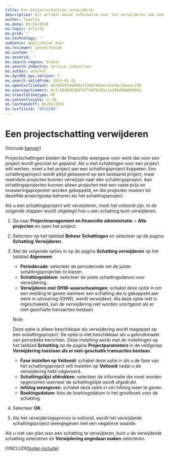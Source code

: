 ```yaml
---
title: Een projectschatting verwijderen
description: Dit artikel bevat informatie over het verwijderen van een projectraming nadat deze is voltooid.
author: Yowelle
ms.date: 05/26/2020
ms.topic: article
ms.prod: ''
ms.technology: ''
audience: Application User
ms.reviewer: johnmichalak
ms.custom: ''
ms.assetid: ''
ms.search.region: Global
ms.search.industry: Service industries
ms.author: andchoi
ms.dyn365.ops.version: 7
ms.search.validFrom: 2019-01-15
ms.openlocfilehash: de54659f9e69daf1566f86bec16436c19eeacf49
ms.sourcegitcommit: 6cfc50d89528df977a8f6a55c1ad39d99800d9b4
ms.translationtype: HT
ms.contentlocale: nl-NL
ms.lasthandoff: 06/03/2022
ms.locfileid: "8932198"
---
```

# <a name="eliminate-a-project-estimate"></a>Een projectschatting verwijderen

[!include [banner](../includes/banner.md)]

Projectschattingen bieden de financiële weergave voor werk dat voor een project wordt geschat en gepland. Als u met schattingen voor een project wilt werken, moet u het project aan een schattingsproject koppelen. Een schattingsproject wordt altijd gebaseerd op een bestaand project, maar meerdere projecten kunnen verwijzen naar één schattingsproject. Aan schattingsprojecten kunnen alleen projecten met een vaste prijs en investeringsprojecten worden gekoppeld, en die projecten moeten tot dezelfde projectgroep behoren als het schattingsproject.

Als u een schattingsproject wilt verwijderen, moet het voltooid zijn. In de volgende stappen wordt uitgelegd hoe u een schatting kunt verwijderen.

1. Ga naar **Projectmanagement en financiële administratie** > **Alle projecten** en open het project. 
2. Selecteer op het tabblad **Beheer** **Schattingen** en selecteer op de pagina **Schatting** **Verwijderen**.
3. Stel de volgende opties in op de pagina **Schatting verwijderen** op het tabblad **Algemeen**:

   - **Periodecode**: selecteer de periodecode om de juiste schattingsprojecten te kiezen. 
   - **Schattingsdatum**: selecteer de juiste schattingsdatum voor verwijdering.
   - **Verwijderen met OHW-waarschuwingen**: schakel deze optie in om een melding te geven wanneer een schatting die is gekoppeld aan werk in uitvoering (OHW), wordt verwijderd. Als deze optie niet is ingeschakeld, kan de verwijdering niet worden voortgezet als er niet-geschatte transacties bestaan. 
   > [!NOTE]
   > Deze optie is alleen beschikbaar als verwijdering wordt toegepast op een schattingsproject. De optie is niet beschikbaar als u gebruikmaakt van periodieke berichten. Deze instelling werkt met de instellingen op het tabblad **Schatting** op de pagina **Projectparameters** in de veldgroep **Verwijdering toestaan als er niet-geschatte transacties bestaan**.
   - **Fase instellen op Voltooid**: schakel deze optie in als u de fase van het schattingsproject wilt instellen op **Voltooid** nadat u de verwijdering hebt uitgevoerd.
   - **Schattingslijst afdrukken**: selecteer de informatie die moet worden opgenomen wanneer de schattingslijst wordt afgedrukt.
   - **Infolog weergeven**: schakel deze optie in om Infolog weer te geven.
   - **Boekingsdatum**: kies de boekingsdatum in het grootboek voor de schatting.

4.  Selecteer **OK**.
5. Als het verwijderingsproces is voltooid, wordt het verwijderde schattingsproject weergegeven met een negatieve waarde. 

Als u niet van plan was een schatting te verwijderen, kunt u de verwijderde schatting selecteren en **Verwijdering ongedaan maken** selecteren.   


[!INCLUDE[footer-include](../includes/footer-banner.md)]